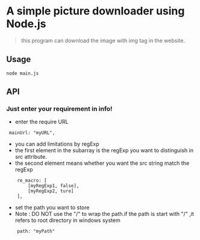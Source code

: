 # A simple picture downloader using Node.js

> this program can download the image with img tag in the website.
## Usage

```
node main.js
```
## API
### Just enter your requirement in info!
* enter the require URL
``` 
 mainUrl: "myURL",
```
* you can add limitations by regExp
* the first element in the subarray is the regExp you want to distinguish in src attribute.
* the second element means whether you want the src string match the regExp
```
    re_macro: [
        [myRegExp1, false],
        [myRegExp2, ture]
    ],
```
* set the path you want to store
* Note : DO NOT use the "/" to wrap the path.if the path is start with "/" ,it refers to root directory in windows system
```
    path: "myPath"
```